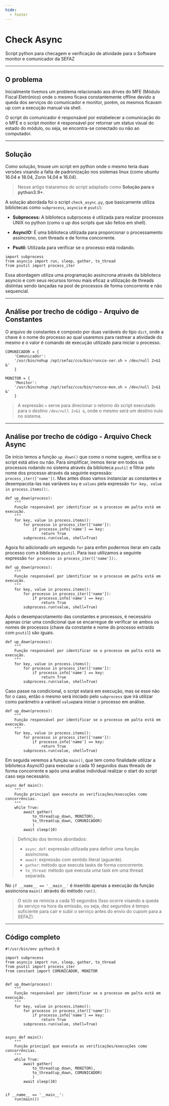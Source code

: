 ```yaml
---
hide:
  - footer
---
```


# Check Async
Script python para checagem e verificação de atividade para o Software monitor e
comunicador da SEFAZ
___

## O problema

Inicialmente tivemos um problema relacionado aos drives do MFE (Módulo Fiscal
Eletrônico) onde o mesmo ficava constantemente offline devido a queda dos
serviços do comunicador e monitor, porém, os mesmos ficavam up com a execução
manual via shell.

O script do comunicador é responsável por estabelecer a comunicação do o MFE e o
script monitor é responsável por retornar um status visual do estado do módulo,
ou seja, se encontra-se conectado ou não ao computador.
___

## Solução

Como solução, trouxe um script em python onde o mesmo teria duas versões
visando a falta de padronização nos sistemas linux (como ubuntu 16.04 e 18.04,
Zorin 14.04 e 16.04).

> Nesse artigo trataremos do script adaptado como __Solução para o python3.9+__.

A solução abordada foi o script `check_async.py`, que basicamente utiliza
bibliotecas como `subprocess`, `asyncio` e `psutil`:

* __Subprocess:__ A biblioteca subprocess é utilizada para realizar processos
  UNIX no python (como o up dos scripts que são feitos em shell).

* __AsyncIO:__ É uma biblioteca utilizada para proporcionar o processamento
assíncrono, com threads e de forma concorrente. 

* __Psutil:__ Utilizada para verificar se o processo está rodando.

```{.py3 hl_lines='1 2 3' linenums="3" title="check_async.py"}
import subprocess
from asyncio import run, sleep, gather, to_thread
from psutil import process_iter
```

Essa abordagem utiliza uma programação assíncrona através da biblioteca asyncio
e com seus recursos tornou mais eficaz a utilização de threads distintas sendo
lançadas na pool de processos de forma concorrente e não sequencial.

___

## Análise por trecho de código - Arquivo de Constantes
O arquivo de constantes é composto por duas variáveis do tipo `dict`, onde a
chave é o nome do processo ao qual usaremos para rastrear a atividade do
mesmo e o valor é comando de execução utilizado para iniciar o processo.

```{.py3 hl_lines='' linenums="1" title="constant.py"}
COMUNICADOR = {
    'Comunicador': 
    '/usr/bin/nohup /opt/sefaz/cco/bin/runcco-ser.sh > /dev/null 2>&1 &'
    }

MONITOR = {
    'Monitor':
    '/usr/bin/nohup /opt/sefaz/cco/bin/runcco-mon.sh > /dev/null 2>&1 &'
    }
```

> A expressão `>` serve para direcionar o retorno do script executado para o
> destino `/dev/null 2>&1 &`, onde o mesmo será um destino nulo no sistema.

___

## Análise por trecho de código - Arquivo Check Async
De início temos a função `up_down()` que como o nome sugere, verifica se o
script está ativo ou não. Para simplificar, iremos iterar em todos os processos 
rodando no sistema através da biblioteca `psutil` e filtrar pelo nome dos 
processo através da seguinte expressão: `process_iter(['name'])`. Mas  antes 
disso vamos instanciar as constantes e desempacota-las nas variáveis `key` 
e `values` pela expressão `for key, value in process.items():`.

```{.py3 hl_lines="5" linenums="9" title="check_async.py"}
def up_down(process):
    """
    Função responsável por identificar se o processo em palta está em execução.
    """
    for key, value in process.items():
        for processo in process_iter(['name']):
            if processo.info['name'] == key:
                return True
        subprocess.run(value, shell=True)
```

Agora foi adicionado um segundo `for` para enfim podermos iterar em cada
processo com a biblioteca `psutil`. Para isso utilizamos a seguinte expressão
`for processo in process_iter(['name']):`.

```{.py3 hl_lines="6" linenums="9" title="check_async.py"}
def up_down(process):
    """
    Função responsável por identificar se o processo em palta está em execução.
    """
    for key, value in process.items():
        for processo in process_iter(['name']):
            if processo.info['name'] == key:
                return True
        subprocess.run(value, shell=True)
```

Após o desempacotamento das constantes e processos, é necessário apenas criar
uma condicional que se encarregue de verificar se ambos os nomes  de processos
(chave da constante e nome do processo extraído com `psutil`) são iguais.

```{.py3 hl_lines="7 8" linenums="9" title="check_async.py"}
def up_down(process):
    """
    Função responsável por identificar se o processo em palta está em execução.
    """
    for key, value in process.items():
        for processo in process_iter(['name']):
            if processo.info['name'] == key:
                return True
        subprocess.run(value, shell=True)
```

Caso passe na condicional, o script estará em execução,  mas se esse não for o 
caso, então o mesmo será iniciado pelo `subprocess` que irá utilizar como 
parâmetro a variável `value`para iniciar o processo em análise.

```{.py3 hl_lines="9" linenums="9" title="check_async.py"}
def up_down(process):
    """
    Função responsável por identificar se o processo em palta está em execução.
    """
    for key, value in process.items():
        for processo in process_iter(['name']):
            if processo.info['name'] == key:
                return True
        subprocess.run(value, shell=True)
```

Em seguida veremos a função `main()`, que tem como finalidade utilizar a 
biblioteca AsyncIO para executar a cada 10 segundos duas threads de forma 
concorrente e após uma análise individual realizar o start do script caso seja
necessário. 

```{.py3 hl_lines='6 7 8 9 10' linenums="3" title="check_async.py"}
async def main():
    """
    Função principal que executa as verificações/execuções como concorrências.
    """
    while True:
        await gather(
            to_thread(up_down, MONITOR),
            to_thread(up_down, COMUNICADOR)
            )
        await sleep(10)
```

> Definição dos termos abordados:
>
> - `async def`: expressão utilizada para definir uma função assíncrona.
> - `await`: expressão com sentido literal (aguarde). 
> - `gather`: método que executa tasks de forma concorrente.
> - `to_thread`: método que executa uma task em uma thread separada.

No `if __name__ == '__main__'` é inserido apenas a execução da função assíncrona
`main()` através do método `run()`.

> O siclo se reinicia a cada 10 segundos (Isso ocorre visando a queda do serviço 
> na hora da emissão, ou seja, dez segundos é tempo suficiente para cair e subir 
> o serviço antes do envio do cupom para a SEFAZ).

___

## Código completo

```{.py3 hl_lines='' linenums="3" title="check_async.py"}
#!/usr/bin/env python3.9

import subprocess
from asyncio import run, sleep, gather, to_thread
from psutil import process_iter
from constant import COMUNICADOR, MONITOR


def up_down(process):
    """
    Função responsável por identificar se o processo em palta está em execução.
    """
    for key, value in process.items():
        for processo in process_iter(['name']):
            if processo.info['name'] == key:
                return True
        subprocess.run(value, shell=True)


async def main():
    """
    Função principal que executa as verificações/execuções como concorrências.
    """
    while True:
        await gather(
            to_thread(up_down, MONITOR),
            to_thread(up_down, COMUNICADOR)
            )
        await sleep(10)


if __name__ == '__main__':
    run(main())
```